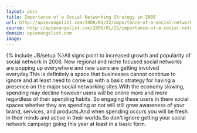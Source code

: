 ```yaml
---
layout: post
title: Importance of a Social Networking Strategy in 2008
url: http://apievangelist.com/2008/01/22/importance-of-a-social-networking-strategy-in-2008/
source: http://apievangelist.com/2008/01/22/importance-of-a-social-networking-strategy-in-2008/
domain: apievangelist.com
image: 
---
```

{% include JB/setup %}All signs point to increased growth and popularity of social network in 2008.  New regional and niche focused social networks are popping up everywhere and new users are getting involved everyday.This is definitely a space that businesses cannot continue to ignore and at least need to come up with a basic strategy for having a presence on the major social networking sites.With the economy slowing, spending may decline however users will be online more and more regardless of their spending habits. So engaging these users in there social spaces whether they are spending or not will still grow awareness of your brand, services, and products.And when spending occurs you will be fresh in their minds and active in their worlds.So don't ignore getting your social network campaign going this year at least in a basic form.